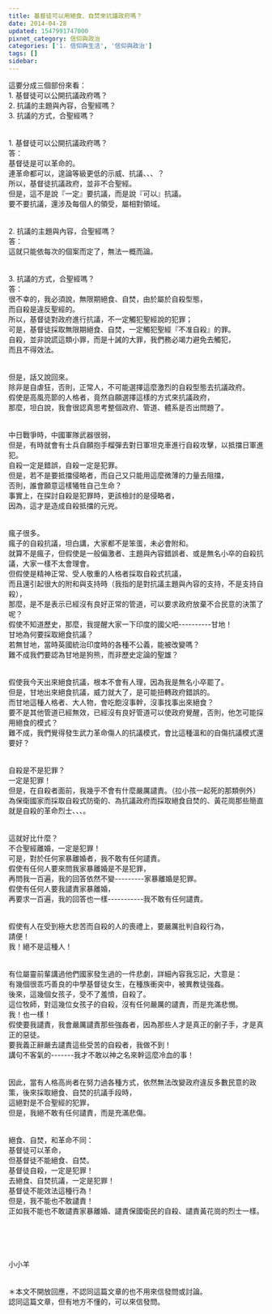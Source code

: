 ```yaml
---
title: 基督徒可以用絕食、自焚來抗議政府嗎？
date: 2014-04-28
updated: 1547991747000
pixnet_category: 信仰與政治
categories: ['1. 信仰與生活', '信仰與政治']
tags: []
sidebar: 
---
```


<p>這要分成三個部份來看：<br/>1.	基督徒可以公開抗議政府嗎？<br/>2.	抗議的主題與內容，合聖經嗎？<br/>3.	抗議的方式，合聖經嗎？<br/><!--more--><br/><br/>1.	基督徒可以公開抗議政府嗎？<br/>答：<br/>基督徒是可以革命的。<br/>連革命都可以，遑論等級更低的示威、抗議、、、？<br/>所以，基督徒抗議政府，並非不合聖經。<br/>但是，這不是說『一定』要抗議，而是說『可以』抗議。<br/>要不要抗議，還涉及每個人的領受，屬相對領域。<br/><br/><br/>2.	抗議的主題與內容，合聖經嗎？<br/>答：<br/>這就只能依每次的個案而定了，無法一概而論。<br/><br/><br/>3.	抗議的方式，合聖經嗎？<br/>答：<br/>很不幸的，我必須說，無限期絕食、自焚，由於屬於自殺型態，<br/>而自殺是違反聖經的。<br/>所以，基督徒對政府進行抗議，不一定觸犯聖經說的犯罪；<br/>可是，基督徒採取無限期絕食、自焚，一定觸犯聖經『不准自殺』的罪。<br/>自殺，並非說謊這類小罪，而是十誡的大罪，我們務必竭力避免去觸犯，<br/>而且不得效法。<br/><br/><br/>但是，話又說回來。<br/>除非是自虐狂，否則，正常人，不可能選擇這麼激烈的自殺型態去抗議政府。<br/>假使是高風亮節的人格者，竟然自願選擇這樣的方式來抗議政府，<br/>那麼，坦白說，我會很認真思考整個政府、管道、體系是否出問題了。<br/><br/><br/>中日戰爭時，中國軍隊武器很弱，<br/>但是，有時就會有士兵自願抱手榴彈去對日軍坦克車進行自殺攻擊，以抵擋日軍進犯。<br/>自殺一定是錯誤，自殺一定是犯罪。<br/>但是，若不是要抵擋侵略者，而自己又只能用這麼微薄的力量去阻擋，<br/>否則，誰會願意這樣犧牲自己生命？<br/>事實上，在探討自殺是犯罪時，更該檢討的是侵略者，<br/>因為，這才是造成自殺抵擋的元兇。<br/><br/><br/>瘋子很多。<br/>瘋子的自殺抗議，坦白講，大家都不是笨蛋，未必會附和。<br/>就算不是瘋子，但假使是一般偏激者、主題與內容錯誤者、或是無名小卒的自殺抗議，大家一樣不太會理會。<br/>但假使是精神正常、受人敬重的人格者採取自殺式抗議，<br/>而且還引起很大的附和與支持時（我指的是對抗議主題與內容的支持，不是支持自殺），<br/>那麼，是不是表示已經沒有良好正常的管道，可以要求政府放棄不合民意的決策了呢？<br/>假使不知道歷史，那麼，我提醒大家一下印度的國父吧----------甘地！<br/>甘地為何要採取絕食抗議？<br/>若無甘地，當時英國統治印度時的各種不公義，能被改變嗎？<br/>難不成我們要認為甘地是狗熊，而非歷史定論的聖雄？<br/><br/><br/>假使我今天出來絕食抗議，根本不會有人理，因為我是無名小卒罷了。<br/>但是，甘地出來絕食抗議，威力就大了，是可能扭轉政府錯誤的。<br/>而甘地這種人格者、大人物，會吃飽沒事幹，沒事找事出來絕食？<br/>要不是其他管道已經無效，已經沒有良好管道可以使政府覺醒，否則，他怎可能採用絕食的模式？<br/>難不成，我們覺得發生武力革命傷人的抗議模式，會比這種溫和的自傷抗議模式還要好？<br/><br/><br/>自殺是不是犯罪？<br/>一定是犯罪！<br/>但是，在自殺者面前，我幾乎不會有什麼嚴厲譴責。（拉小孩一起死的那類例外）<br/>為保衛國家而採取自殺式防衛的、為抗議政府而採取絕食自焚的、黃花崗那些簡直就是自殺的革命烈士、、、。<br/><br/><br/>這就好比什麼？<br/>不合聖經離婚，一定是犯罪！<br/>可是，對於任何家暴離婚者，我不敢有任何譴責。<br/>假使有任何人要來問我家暴離婚是不是犯罪，<br/>再問我一百遍，我的回答依然不變---------家暴離婚是犯罪。<br/>假使有任何人要我譴責家暴離婚，<br/>再要求一百遍，我的回答也一樣-----------我不敢有任何譴責。<br/><br/><br/>假使有人在受到極大悲苦而自殺的人的喪禮上，要嚴厲批判自殺行為，<br/>請便！<br/>我！絕不是這種人！<br/><br/><br/>有位屬靈前輩講過他們國家發生過的一件悲劇，詳細內容我忘記，大意是：<br/>有幾個很乖巧善良的中學基督徒女生，在種族衝突中，被異教徒強姦。<br/>後來，這幾個女孩子，受不了羞憤，自殺了。<br/>這位牧師，對這幾位女孩子的自殺，沒有任何嚴厲的譴責，而是充滿悲憫。<br/>我！也一樣！<br/>假使要我譴責，我會嚴厲譴責那些強姦者，因為那些人才是真正的劊子手，才是真正的惡徒。<br/>要我義正辭嚴去譴責這些受苦的自殺者，我做不到！<br/>講句不客氣的-------我才不敢以神之名來幹這麼冷血的事！<br/><br/><br/>因此，當有人格高尚者在努力過各種方式，依然無法改變政府違反多數民意的政策，後來採取絕食、自焚的抗議手段時，<br/>這絕對是不合聖經的犯罪，<br/>但是，我絕不敢有任何譴責，而是充滿悲傷。<br/><br/><br/>絕食、自焚，和革命不同：<br/>基督徒可以革命，<br/>但基督徒不能絕食、自焚。<br/>基督徒自殺，一定是犯罪！<br/>去絕食、自焚抗議，一定是犯罪！<br/>基督徒不能效法這種行為！<br/>但是，我不能也不敢譴責！<br/>正如我不能也不敢譴責家暴離婚、譴責保國衛民的自殺、譴責黃花崗的烈士一樣。<br/><br/><br/><br/><br/><br/>小小羊<br/><br/><br/>＊本文不開放回應，不認同這篇文章的也不用來信發問或討論。<br/>認同這篇文章，但有地方不懂的，可以來信發問。<br/><br/><br/><br/><br/></p>